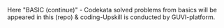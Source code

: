 Here "BASIC (continue)" - Codekata solved problems from basics will be appeared in this (repo) & coding-Upskill is conducted by GUVI-platform.
